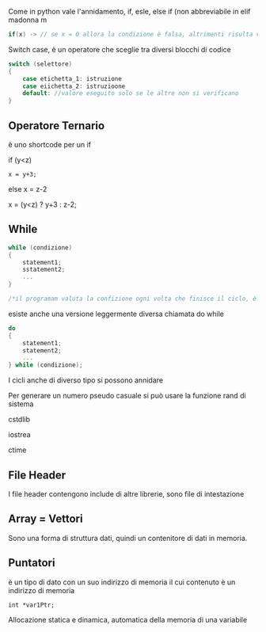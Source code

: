 Come in python vale l'annidamento, if, esle, else if (non abbreviabile in elif madonna m

```c++
if(x) -> // se x = 0 allora la condizione è falsa, altrimenti risulta vera per tutti gli altri valori
```

Switch case, è un operatore che sceglie tra diversi blocchi di codice

```c++
switch (selettore)
{
	case etichetta_1: istruzione 
	case eiichetta_2: istruzioone
	default: //valore eseguito solo se le altre non si verificano
}
```

## Operatore Ternario

è uno shortcode per un if

if (y<z)

	x = y+3;

else x = z-2

x = (y<z) ? y+3 : z-2;

## While

```c++
while (condizione)
{
	statement1;
	sstatement2;
	...
}

/*il programam valuta la confizione ogni volta che finisce il ciclo, è importante che nel blocco di codice accade qualcos ache modifica la condizione per non entrare in un loop infinito.*/
```

esiste anche una versione leggermente diversa chiamata do while

```c++
do
{
	statement1;
	statement2;
	...
} while (condizione);
```

I cicli anche di diverso tipo si possono annidare

Per generare un numero pseudo casuale si può usare la funzione rand di sistema

cstdlib

iostrea

ctime 

## File Header

I file header contengono include di altre librerie, sono file di intestazione

## Array = Vettori

Sono una forma di struttura dati, quindi un contenitore di dati in memoria. 

## Puntatori

è un tipo di dato con un suo indirizzo di memoria il cui contenuto è un indirizzo di memoria 

```
int *var1Ptr;
```

Allocazione statica e dinamica, automatica della memoria di una variabile
